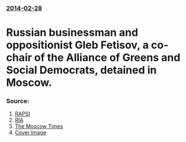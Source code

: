 ### [2014-02-28](/news/2014/02/28/index.md)

# Russian businessman and oppositionist Gleb Fetisov, a co-chair of the Alliance of Greens and Social Democrats, detained in Moscow. 




### Source:

1. [RAPSI](http://rapsinews.com/news/20140228/270832444.html)
2. [RIA](http://en.ria.ru/russia/20140228/187966327/Russian-Green-Tycoon-Detained-Suspected-of-Bank-Fraud.html)
3. [The Moscow Times](http://www.themoscowtimes.com/news/article/investigators-detain-billionaire-opposition-politician-gleb-fetisov/495400.html)
3. [Cover Image](http://rapsinews.com/images/27083/24/270832419.jpg)
